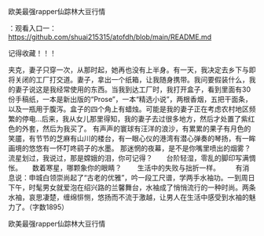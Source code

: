 欧美最强rapper仙踪林大豆行情

：观看入口一：https://github.com/shuai215315/atofdh/blob/main/README.md


记得收藏！！！



夹克，妻子只穿一次，从那时起，她再也没有上半身。有一天，我决定去乡下与即将关闭的工厂打交道。妻子，拿出一个纸箱，让我随身携带。我问要假装什么，我的妻子说这是我经常使用的东西。当我到达工厂时，我打开盒子，看到里面有30份手稿纸，一本是新出版的“Prose”，一本“精选小说”，两根香烟，五把干面条，以及一瓶用于腹泻。盒子的四个角上有蜡烛。可能是我的妻子正在考虑农村地区频繁的停电...后来，我从女儿那里得知，我的妻子去过很多地方，然后才处置了紫红色的外套，然后为我买了。
有声声的寰球有汪洋的浪沙，有累累的果子有月色的笑靥，有节节的芝麻有山川的楼台，有一眼心仪的港湾有潜心弹奏的琴扬，有一眸画境的悠悠有一怀叮咚鹞子的水墨。
那迷惘的夜幕，是不是你嘴里喷出的烟雾？　　流星划过，我说过，那是嫦娥的泪，你可记得？　　台阶轻湿，零乱的脚印写满惆怅。　　数着寒星，哪颗象你的眼睛？　　
生活中的失败与拙折一样。
　　有消息说：申城白领崇尚起了“古老的优雅”，吟一段工尺谱，学两手水袖功。一到周日下午，时髦男女就爱泡在绍兴路的兰馨舞台，水袖成了悄悄流行的一种时尚。两条水袖，哀思凄楚，缠绵悱恻，悠扬而不流于激越，让男人在生活中感受到水袖的魅力了。（字数1895）







欧美最强rapper仙踪林大豆行情
